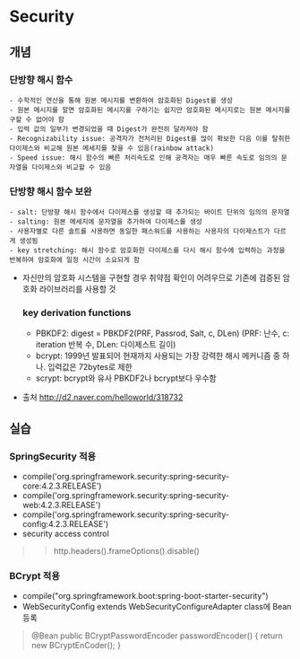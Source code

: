 # Security
  ## 개념
  
   ### 단방향 해시 함수
    - 수학적인 연산을 통해 원본 메시지를 변환하여 암호화된 Digest를 생성 
    - 원본 메시지를 알면 암호화된 메시지를 구하기는 쉽지만 암호화된 메시지로는 원본 메시지를 구할 수 없어야 함
    - 입력 값의 일부가 변경되었을 때 Digest가 완전히 달라져야 함
    - Recognizability issue: 공격자가 전처리된 Digest를 많이 확보한 다음 이를 탈취한 다이제스와 비교해 원본 메세지를 찾을 수 있음(rainbow attack)
    - Speed issue: 해시 함수의 빠른 처리속도로 인해 공격자는 매우 빠른 속도로 임의의 문자열을 다이제스와 비교할 수 있음
     
   ### 단방향 해시 함수 보완
    - salt: 단방향 해시 함수에서 다이제스를 생성할 때 추가되는 바이트 단위의 임의의 문자열
    - salting: 원본 메세지에 문자열을 추가하여 다이제스를 생성
    - 사용자별로 다른 솔트를 사용하면 동일한 패스워드를 사용하는 사용자의 다이제스트가 다르게 생성됨
    - key stretching: 해시 함수로 암호화한 다이제스를 다시 해시 함수에 입력하는 과정을 반복하여 암호화에 일정 시간이 소요되게 함
    
 * 자신만의 암호화 시스템을 구현할 경우 취약점 확인이 어려우므로 기존에 검증된 암호화 라이브러리를 사용할 것
 
    ### key derivation functions
     - PBKDF2: digest = PBKDF2(PRF, Passrod, Salt, c, DLen)
         (PRF: 난수, c: iteration 반복 수, DLen: 다이제스트 길이)
      - bcrypt: 1999년 발표되어 현재까지 사용되는 가장 강력한 해시 메커니즘 중 하나. 입력값은 72bytes로 제한
      - scrypt: bcrypt와 유사 PBKDF2나 bcrypt보다 우수함
      
 * 출처 http://d2.naver.com/helloworld/318732

 
 ## 실습
   ### SpringSecurity 적용
   - compile('org.springframework.security:spring-security-core:4.2.3.RELEASE')
   - compile('org.springframework.security:spring-security-web:4.2.3.RELEASE')
   - compile('org.springframework.security:spring-security-config:4.2.3.RELEASE')
   - security access control
   >> http.headers().frameOptions().disable()

   ### BCrypt 적용
   - compile("org.springframework.boot:spring-boot-starter-security")
   - WebSecurityConfig extends WebSecurityConfigureAdapter class에 Bean 등록
   > @Bean
   > public BCryptPasswordEncoder passwordEncoder() {
   >    return new BCryptEnCoder();
   > }
    